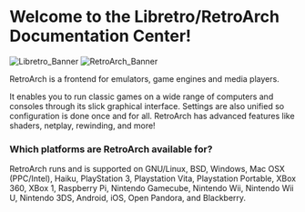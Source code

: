 # Welcome to the Libretro/RetroArch Documentation Center!
![Libretro_Banner](images/libretro_banner.png)
![RetroArch_Banner](images/RetroArch_Banner.png)

RetroArch is a frontend for emulators, game engines and media players.

It enables you to run classic games on a wide range of computers and consoles through its slick graphical interface. Settings are also unified so configuration is done once and for all. RetroArch has advanced features like shaders, netplay, rewinding, and more!

### Which platforms are RetroArch available for?
RetroArch runs and is supported on GNU/Linux, BSD, Windows, Mac OSX (PPC/Intel), Haiku, PlayStation 3, Playstation Vita, Playstation Portable, XBox 360, XBox 1, Raspberry Pi, Nintendo Gamecube, Nintendo Wii, Nintendo Wii U, Nintendo 3DS, Android, iOS, Open Pandora, and Blackberry.

